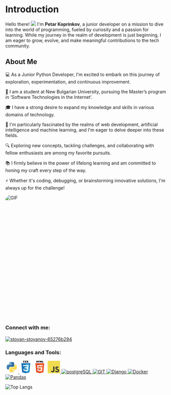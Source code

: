 <h1>Introduction</h1>

Hello there! <img src="https://emojis.slackmojis.com/emojis/images/1531849430/4246/blob-sunglasses.gif?1531849430" width="30"/> I'm <b>Petar Koprinkov</b>, a junior developer on a mission to dive into the world of programming, fueled by curiosity and a passion for learning. While my journey in the realm of development is just beginning, I am eager to grow, evolve, and make meaningful contributions to the tech community.

<h2>About Me</h2>
<p>💻 As a Junior Python Developer, I'm excited to embark on this journey of exploration, experimentation, and continuous improvement.</p>
<p>🌱 I am a student at New Bulgarian University, pursuing the Master’s program in ‘Software Technologies in the Internet’.</p>
<p>🎓 I have a strong desire to expand my knowledge and skills in various domains of technology.</p>
<p>🤖 I'm particularly fascinated by the realms of web development, artificial intelligence and machine learning, and I'm eager to delve deeper into these fields.</p>
<p>🔍 Exploring new concepts, tackling challenges, and collaborating with fellow enthusiasts are among my favorite pursuits.</p>
<p>📚 I firmly believe in the power of lifelong learning and am committed to honing my craft every step of the way.</p>
<p>⚡ Whether it's coding, debugging, or brainstorming innovative solutions, I'm always up for the challenge!</p>


<img style="border-radius:15px;" align="right" alt="GIF" src="https://github.com/abhisheknaiidu/abhisheknaiidu/blob/master/code.gif?raw=true" width="530" height="406"/>

<p>
<h3 align="left">Connect with me:</h3>
<p align="left">
<a href="https://www.linkedin.com/in/petar-koprinkov-1a809227a/" target="blank"><img align="center" src="https://raw.githubusercontent.com/rahuldkjain/github-profile-readme-generator/master/src/images/icons/Social/linked-in-alt.svg" alt="stoyan-stoyanov-65276b294" height="30" width="40" /></a>
</p>
<p>
<h3 align="left">Languages and Tools:</h3>
<a href="#" target="_blank" rel="noreferrer"> <img src="https://raw.githubusercontent.com/devicons/devicon/master/icons/python/python-original.svg" alt="python" width="40" height="40"/> </a>
<a href="#" target="_blank" rel="noreferrer"> <img src="https://raw.githubusercontent.com/devicons/devicon/master/icons/css3/css3-original-wordmark.svg" alt="css3" width="40" height="40"/></a>  
<a href="#" target="_blank" rel="noreferrer"> <img src="https://raw.githubusercontent.com/devicons/devicon/master/icons/html5/html5-original-wordmark.svg" alt="html5" width="40" height="40"/></a>
<a href="#" target="_blank" rel="noreferrer"> <img src="https://raw.githubusercontent.com/devicons/devicon/master/icons/javascript/javascript-original.svg" alt="javascript" width="40" height="40"/> </a> 
<a href="#" target="_blank" rel="noreferrer"> <img src="https://upload.wikimedia.org/wikipedia/commons/thumb/2/29/Postgresql_elephant.svg/800px-Postgresql_elephant.svg.png" alt="postgreSQL" width="40" height="40"/> </a>
<a href="#" target="_blank" rel="noreferrer"> <img src=https://avatars.githubusercontent.com/u/18133?s=280&v=4 alt="GIT" width="40" height="40"/> </a>
<a href="#" target="_blank" rel="noreferrer"> <img src=https://seeklogo.com/images/D/django-logo-4C5ECF7036-seeklogo.com.png alt="Django" width="40" height="40"/> </a>
<a href="#" target="_blank" rel="noreferrer"> <img src=https://cdn4.iconfinder.com/data/icons/logos-and-brands/512/97_Docker_logo_logos-512.png alt="Docker" width="40" height="40"/> </a>
<a href="#" target="_blank" rel="noreferrer"> <img src=https://encrypted-tbn0.gstatic.com/images?q=tbn:ANd9GcSHZd37oUzVXPHOsl-Ygg5hzYpZs7Djvk-vSw&s alt="Pandas" width="40" height="40"/> </a>
</p>

![Top Langs](https://github-readme-stats.vercel.app/api/top-langs/?username=Petar-Koprinkov&layout=compact&theme=radical&hide_border=true)

  
